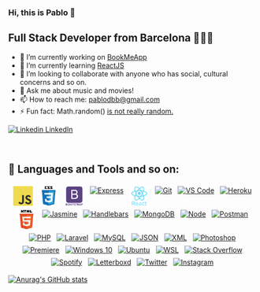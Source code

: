 
### Hi, this is Pablo 👋

<!--
**pdelbarrio/pdelbarrio** is a ✨ _special_ ✨ repository because its `README.md` (this file) appears on your GitHub profile.

Here are some ideas to get you started: -->
## Full Stack Developer from Barcelona 👨🏼‍💻

- 🔭 I’m currently working on <a href="https://github.com/Susana-Prado/BookMeApp" target="_blank" > BookMeApp </a>
- 🌱 I’m currently learning <a href="https://es.reactjs.org/" target="_blank"> ReactJS </a>
- 👯 I’m looking to collaborate with anyone who has social, cultural concerns and so on.
- 💬 Ask me about music and movies!
- 📫 How to reach me: <a href="mailto:pablodbb@gmail.com">pablodbb@gmail.com</a>
- ⚡ Fun fact: Math.random() <a href="https://hackernoon.com/how-does-javascripts-math-random-generate-random-numbers-ef0de6a20131" target="_blank">is not really random.</a>

[![Linkedin](https://i.stack.imgur.com/gVE0j.png) LinkedIn](https://www.linkedin.com/in/pablo-del-barrio/)


<br />

## 🧰 Languages and Tools and so on:
<p align="center">
<a href="https://developer.mozilla.org/es/docs/Web/JavaScript"> <img src="https://raw.githubusercontent.com/github/explore/80688e429a7d4ef2fca1e82350fe8e3517d3494d/topics/javascript/javascript.png" alt="Javascript" height="40" style="vertical-align:top; margin:4px"></a>
<a href="https://www.w3schools.com/css/"><img src="https://raw.githubusercontent.com/devicons/devicon/master/icons/css3/css3-original-wordmark.svg" alt="CSS" height="40" style="vertical-align:top; margin:4px"></a>
<a href="https://getbootstrap.com/"><img src="https://raw.githubusercontent.com/devicons/devicon/master/icons/bootstrap/bootstrap-plain-wordmark.svg" alt="Bootstrap" height="40" style="vertical-align:top; margin:4px"></a>
<a href="https://expressjs.com/"><img src="https://camo.githubusercontent.com/b7e5d0b14a1a7589dfd12e716a8e34f2348b6e6e068ec2f9e10cc4c0e97c43c8/68747470733a2f2f7265732e636c6f7564696e6172792e636f6d2f646b6576636d7a33692f696d6167652f75706c6f61642f625f7267623a6666666666662f76313632303530363333342f506572736f6e616c2f47697468756225323066726f6e74253230726561646d652f657870726573736a735f64626c6372762e706e67" alt="Express" height="40" style="vertical-align:top; margin:4px"></a>
<a href="https://reactjs.org/"><img src="https://raw.githubusercontent.com/devicons/devicon/master/icons/react/react-original-wordmark.svg" alt="React" height="40" style="vertical-align:top; margin:4px"></a>
<a href="https://git-scm.com/"><img src="https://camo.githubusercontent.com/fbfcb9e3dc648adc93bef37c718db16c52f617ad055a26de6dc3c21865c3321d/68747470733a2f2f7777772e766563746f726c6f676f2e7a6f6e652f6c6f676f732f6769742d73636d2f6769742d73636d2d69636f6e2e737667" alt="Git" height="40" style="vertical-align:top; margin:4px"></a>
<a href="https://code.visualstudio.com/"><img src="https://camo.githubusercontent.com/9ac774797670762d9e6338d7ee490fc1c98d6939d1af58c052a678d004594915/68747470733a2f2f7265732e636c6f7564696e6172792e636f6d2f646b6576636d7a33692f696d6167652f75706c6f61642f76313632303530363333382f506572736f6e616c2f47697468756225323066726f6e74253230726561646d652f7673636f64655f6239646c6f382e737667" alt="VS Code" height="40" style="vertical-align:top; margin:4px"></a>
<a href="https://heroku.com/"><img src="https://camo.githubusercontent.com/df12cb598044a3f38efc1f45e3580558c324cf8789b79487125044eeebcc4dee/68747470733a2f2f7777772e766563746f726c6f676f2e7a6f6e652f6c6f676f732f6865726f6b752f6865726f6b752d69636f6e2e737667" alt="Heroku" height="40" style="vertical-align:top; margin:4px"></a>
<a href="https://developer.mozilla.org/es/docs/orphaned/Web/Guide/HTML/HTML5"><img src="https://raw.githubusercontent.com/devicons/devicon/master/icons/html5/html5-original-wordmark.svg" alt="HTML" height="40" style="vertical-align:top; margin:4px"></a>
<a href="https://jasmine.github.io/"><img src="https://camo.githubusercontent.com/b7bcf38107c15d49ce51fa0bc14fb230560a7ba3925d561b6b3b0f5dcb38bb42/68747470733a2f2f7777772e766563746f726c6f676f2e7a6f6e652f6c6f676f732f6a61736d696e652f6a61736d696e652d69636f6e2e737667" alt="Jasmine" height="40" style="vertical-align:top; margin:4px"></a>
<a href="https://handlebarsjs.com/"><img src="https://handlebarsjs.com/images/handlebars_logo.png" alt="Handlebars" height="40" style="vertical-align:top; margin:4px"></a>
<a href="https://www.mongodb.com/es"><img src="https://camo.githubusercontent.com/b228af733a85c755063f4e689784a1ccbd6f2b48a0832978c1705ac941dea110/68747470733a2f2f7265732e636c6f7564696e6172792e636f6d2f646b6576636d7a33692f696d6167652f75706c6f61642f76313632303530363333372f506572736f6e616c2f47697468756225323066726f6e74253230726561646d652f6d6f6e676f64625f7178626d70652e706e67" alt="MongoDB" height="40" style="vertical-align:top; margin:4px"></a>
<a href="https://nodejs.org/es/"><img src="https://camo.githubusercontent.com/6b35cd9eebbc3210b0ed498d84214205317e54f2ed803e6440fd232c2aad2cdf/68747470733a2f2f7265732e636c6f7564696e6172792e636f6d2f646b6576636d7a33692f696d6167652f75706c6f61642f76313632303530363333372f506572736f6e616c2f47697468756225323066726f6e74253230726561646d652f6e6f64655f7767623869342e706e67" alt="Node" height="40" style="vertical-align:top; margin:4px"></a>
<a href="https://www.postman.com/"><img src="https://camo.githubusercontent.com/93b32389bf746009ca2370de7fe06c3b5146f4c99d99df65994f9ced0ba41685/68747470733a2f2f7777772e766563746f726c6f676f2e7a6f6e652f6c6f676f732f676574706f73746d616e2f676574706f73746d616e2d69636f6e2e737667" alt="Postman" height="40" style="vertical-align:top; margin:4px"></a>
<a href="https://www.php.net/"><img src="https://upload.wikimedia.org/wikipedia/commons/thumb/2/27/PHP-logo.svg/1067px-PHP-logo.svg.png" alt="PHP" height="40" style="vertical-align:top; margin:4px"></a>
<a href="https://laravel.com/"><img src="https://upload.wikimedia.org/wikipedia/commons/thumb/9/9a/Laravel.svg/1200px-Laravel.svg.png" alt="Laravel" height="40" style="vertical-align:top; margin:4px"></a>
<a href="https://www.mysql.com/"><img src="https://e7.pngegg.com/pngimages/747/798/png-clipart-mysql-mysql.png" alt="MySQL" height="40" style="vertical-align:top; margin:4px"></a>
<a href="https://www.json.org/json-es.html"><img src="https://oracle-patches.com/images/2019/07/12/JSON_large.jpg" alt="JSON" height="40" style="vertical-align:top; margin:4px"></a>
<a href="https://developer.mozilla.org/es/docs/Web/XML/XML_introduction"><img src="https://www.pnguniverse.com/wp-content/uploads/2020/12/xml.png" alt="XML" height="40" style="vertical-align:top; margin:4px"></a>
<a href="https://www.adobe.com/es/products/photoshop.html"><img src="https://encrypted-tbn0.gstatic.com/images?q=tbn:ANd9GcTyqCga05i6v6rhqKhZALTzuqHL5vLUp4IQd7W2RbkBbDWI7HjFxq2NmKokKXBzG5kLFIw&usqp=CAU" alt="Photoshop" height="40" style="vertical-align:top; margin:4px"></a>
<a href="https://www.adobe.com/es/products/premiere.html"><img src="https://logodownload.org/wp-content/uploads/2019/10/adobe-premiere-pro-logo-3.png" alt="Premiere" height="40" style="vertical-align:top; margin:4px"></a>
<a href="https://www.microsoft.com/es-es/software-download/windows10"><img src="https://imagenpng.com/wp-content/uploads/2015/06/Windows-10.png" alt="Windows 10" height="40" style="vertical-align:top; margin:4px"></a>
<a href="https://ubuntu.com/download"><img src="https://lh3.googleusercontent.com/proxy/pmGqnghYOHksXAWo_FpEBwx884hYctQrV32ax3Oe1ZZjot7ZRrWUXXmIktwn_lKmbLRd9qu0yTO2kbm2ROLxSQW0-W3zIVvy9KrTiTL9cA" alt="Ubuntu" height="40" style="vertical-align:top; margin:4px"></a>
<a href="https://es.wikipedia.org/wiki/Windows_Subsystem_for_Linux"><img src="https://cdn.vox-cdn.com/thumbor/ltUW2EQSurxk3qPj_dt2TivIU80=/1400x1050/filters:format(jpeg)/cdn.vox-cdn.com/uploads/chorus_asset/file/19884401/linuxwindows.jpg" alt="WSL" height="40" style="vertical-align:top; margin:4px"></a>
<a href="https://stackoverflow.com/users/15954112/pablo-del-barrio"><img src="https://upload.wikimedia.org/wikipedia/commons/thumb/e/ef/Stack_Overflow_icon.svg/768px-Stack_Overflow_icon.svg.png" alt="Stack Overflow" height="40" style="vertical-align:top; margin:4px"></a>
<a href="https://open.spotify.com/user/missenthrop"><img src="https://upload.wikimedia.org/wikipedia/commons/thumb/7/71/Spotify.png/900px-Spotify.png" alt="Spotify" height="40" style="vertical-align:top; margin:4px"></a>
<a href="https://letterboxd.com/pablodelbarrio/"><img src="https://w7.pngwing.com/pngs/183/847/png-transparent-letterboxd-iphone-app-store-film-iphone-electronics-orange-sphere-thumbnail.png" alt="Letterboxd" height="40" style="vertical-align:top; margin:4px"></a>
<a href="https://twitter.com/pablo_delbarrio"><img src="https://thumbs.dreamstime.com/b/icono-del-logo-de-twitter-voronezh-rusia-noviembre-cuadrado-en-color-azul-claro-164586095.jpg" alt="Twitter" height="40" style="vertical-align:top; margin:4px"></a>
<a href="https://www.instagram.com/pablo.del.barrio/"><img src="https://www.vinci-energies.es/content/uploads/sites/19/2020/02/instagram-png-instagram-png-logo-1455.png" alt="Instagram" height="40" style="vertical-align:top; margin:4px"></a>

</p>



[![Anurag's GitHub stats](https://github-readme-stats.vercel.app/api?username=pdelbarrio)](https://github.com/anuraghazra/github-readme-stats)

